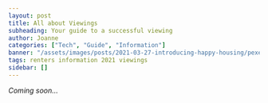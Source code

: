 ```yaml
---
layout: post
title: All about Viewings
subheading: Your guide to a successful viewing 
author: Joanne
categories: ["Tech", "Guide", "Information"]
banner: "/assets/images/posts/2021-03-27-introducing-happy-housing/pexels-fauxels-3182784.jpg"
tags: renters information 2021 viewings
sidebar: []
---
```


*Coming soon…*


